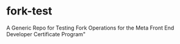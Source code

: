 # fork-test
A Generic Repo for Testing Fork Operations for the Meta Front End Developer Certificate Program"
